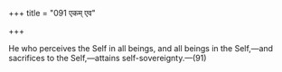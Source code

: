 +++
title = "091 एकम् एव"

+++

He who perceives the Self in all beings, and all beings in the Self,—and sacrifices to the Self,—attains self-sovereignty.—(91)